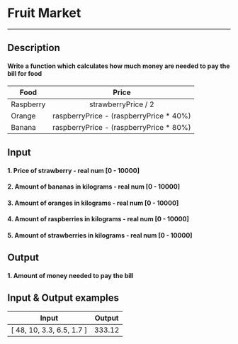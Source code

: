 # Fruit Market
---

## Description
#### Write a function which calculates how much money are needed to pay the bill for food

|    Food     |                   Price                   |
| ----------- | :---------------------------------------: |
|  Raspberry  |             strawberryPrice / 2           |
|   Orange    |  raspberryPrice - (raspberryPrice * 40%)  |
|   Banana    |  raspberryPrice - (raspberryPrice * 80%)  |

## Input
#### 1. Price of strawberry - real num [0 - 10000]
#### 2. Amount of bananas in kilograms - real num [0 - 10000]
#### 3. Amount of oranges in kilograms - real num [0 - 10000]
#### 4. Amount of raspberries in kilograms - real num [0 - 10000]
#### 5. Amount of strawberries in kilograms - real num [0 - 10000]

## Output
#### 1. Amount of money needed to pay the bill

## Input & Output examples

|           Input           |   Output   |
| ------------------------- | :--------: |
| [ 48, 10, 3.3, 6.5, 1.7 ] |   333.12   |